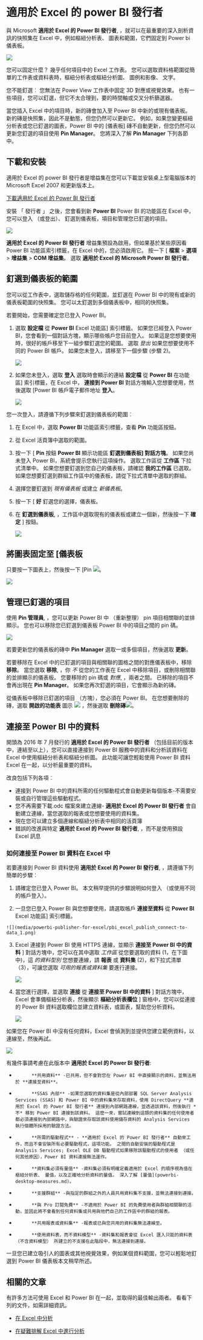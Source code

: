 <properties
   pageTitle="適用於 Excel 的 power BI 發行者"
   description="了解如何使用適用於 Excel 的 Power BI 發行者"
   services="powerbi"
   documentationCenter=""
   authors="davidiseminger"
   manager="mblythe"
   backup=""
   editor=""
   tags=""
   qualityFocus="complete"
   qualityDate=""/>

<tags
   ms.service="powerbi"
   ms.devlang="NA"
   ms.topic="article"
   ms.tgt_pltfrm="NA"
   ms.workload="powerbi"
   ms.date="10/12/2016"
   ms.author="davidi"/>

# 適用於 Excel 的 power BI 發行者

與 Microsoft **適用於 Excel 的 Power BI 發行者**, ，就可以在最重要的深入剖析資訊的快照集在 Excel 中，例如樞紐分析表、 圖表和範圍，它們固定到 Power bi 儀表板。

![](media/powerbi-publisher-for-excel/pbi_excel_publisher_pinobj_dashboard.png)

您可以固定什麼？ 幾乎任何項目中的 Excel 工作表。 您可以選取資料格範圍從簡單的工作表或資料表時，樞紐分析表或樞紐分析圖、 圖例和影像、 文字。

您不能釘選︰ 您無法在 Power View 工作表中固定 3D 對應或視覺效果。 也有一些項目，您可以釘選，但它不太合理到，要的時間軸或交叉分析篩選器。

當您插入 Excel 中的項目時，新的磚會加入至 Power BI 中新的或現有儀表板。 新的磚是快照集，因此不是動態，但您仍然可以更新它。 例如，如果您變更樞紐分析表或您已釘選的圖表，Power BI 中的 [儀表板] 磚不自動更新，但您仍然可以更新您釘選的項目使用 **Pin Manager**。 您將深入了解 **Pin Manager** 下列各節中。

## 下載和安裝
適用於 Excel 的 power BI 發行者是增益集在您可以下載並安裝桌上型電腦版本的 Microsoft Excel 2007 和更新版本上。

[下載適用於 Excel 的 Power BI 發行者](http://go.microsoft.com/fwlink/?LinkId=715729)

安裝 「 發行者 」 之後，您會看到新 **Power BI** Power BI 的功能區在 Excel 中，您可以登入 （或登出）、 釘選到儀表板，項目和管理您已釘選的項目。

![](media/powerbi-publisher-for-excel/pbi_excel_publisher_ribbon.png)

 **適用於 Excel 的 Power BI 發行者** 增益集預設為啟用，但如果基於某些原因看 Power BI 功能區索引標籤，在 Excel 中的，您必須啟用它。 按一下 [ **檔案** > **選項** > **增益集** > **COM 增益集**。 選取 **適用於 Excel 的 Microsoft Power BI 發行者**。


## 釘選到儀表板的範圍
您可以從工作表中，選取儲存格的任何範圍，並釘選在 Power BI 中的現有或新的儀表板範圍的快照集。 您可以太釘選到多個儀表板中，相同的快照集。

若要開始，您需要確定您已登入 Power BI。

1.  選取 **設定檔** 從 **Power BI** Excel 功能區] 索引標籤。 如果您已經登入 Power BI，您會看到一個對話方塊，顯示哪些帳戶您目前登入。 如果這是您想要使用時，很好的帳戶移至下一組步驟釘選您的範圍。 選取 *登出* 如果您想要使用不同的 Power BI 帳戶。 如果您未登入，請移至下一個步驟 (步驟 2)。

    ![](media/powerbi-publisher-for-excel/pbi_excel_publish_connect-to-data_0.png)

2.  如果您未登入，選取 **登入** 選取時會顯示的連結 **設定檔** 從 **Power BI** 在功能區] 索引標籤，在 Excel 中， **連接到 Power BI** 對話方塊輸入您想要使用，然後選取 [Power BI 帳戶電子郵件地址 **登入**。

    ![](media/powerbi-publisher-for-excel/pbi_excel_publish_connect-to-data_1a.png)

您一次登入，請遵循下列步驟來釘選到儀表板的範圍︰

1.  在 Excel 中，選取 **Power BI** 功能區索引標籤，查看 **Pin** 功能區按鈕。
2.  從 Excel 活頁簿中選取的範圍。
3.  按一下 [ **Pin** 按鈕 **Power BI** 顯示功能區 **釘選到儀表板] 對話方塊**。 如果您尚未登入 Power BI，系統會提示您執行這項操作。 選取工作區從 **工作區** 下拉式清單中。 如果您想要釘選到您自己的儀表板，請確認 **我的工作區** 已選取。 如果您想要釘選到群組工作區中的儀表板，請從下拉式清單中選取的群組。
4.  選擇您要釘選到 *現有儀表板* 或建立 *新儀表板*。
5.  按一下 [ **好** 釘選您的選擇，儀表板。
6.  在 **釘選到儀表板**, ，工作區中選取現有的儀表板或建立一個新，然後按一下 **確定** ] 按鈕。

    ![](media/powerbi-publisher-for-excel/XL-publish.gif)


## 將圖表固定至 [儀表板
只要按一下圖表上，然後按一下 [Pin ![](media/powerbi-publisher-for-excel/pbi_excel_publisher_pin.png)。

![](media/powerbi-publisher-for-excel/pbi_excel_publisher_chart.png)


## 管理已釘選的項目
使用 **Pin 管理員**, ，您可以更新 Power BI 中 （重新整理） pin 項目相關聯的並排顯示。 您也可以移除您已釘選到儀表板 Power BI 中的項目之間的 pin 碼。

![](media/powerbi-publisher-for-excel/pbi_excel_publisher_pin_manager2.png)

若要更新您的儀表板的磚中 **Pin Manager** 選取一或多個項目，然後選取 **更新**。

若要移除在 Excel 中的已釘選的項目與相關聯的圖格之間的對應儀表板中，移除 **移除**。 當您選取 **移除**, ，你 *不* 從您的工作表在 Excel 中移除項目，或刪除相關聯的並排顯示的儀表板。 您要移除的 pin 碼或 *對應*, ，兩者之間。 已移除的項目不會再出現在 **Pin Manager**。 如果您再次釘選的項目，它會顯示為新的磚。

從儀表板中移除已釘選的項目 （方塊），您必須在 Power BI。 在您想要刪除的磚，選取 **開啟的功能表** 圖示 ![](media/powerbi-publisher-for-excel/pbi_excel_publisher_tile_openmenu.png) ，然後選取 **刪除磚**![](media/powerbi-publisher-for-excel/pbi_excel_publisher_tile_trashcan.png)。   

## 連接至 Power BI 中的資料

開頭為 2016 年 7 月發行的 **適用於 Excel 的 Power BI 發行者** （包括目前的版本中，連結至以上），您可以直接連接到 Power BI 服務中的資料和分析該資料在 Excel 中使用樞紐分析表和樞紐分析圖。 此功能可讓您輕鬆使用 Power BI 資料 Excel 在一起，以分析最重要的資料。

改良包括下列各項︰

-   連接到 Power BI 中的資料所需的任何驅動程式會自動更新每個版本-不需要安裝或自行管理這些驅動程式。
-   您不再需要下載.odc 檔案來建立連線- **適用於 Excel 的 Power BI 發行者** 會自動建立連線，當您選取的報表或您想要使用的資料集。
-   現在您可以建立多個連線和樞紐分析表中相同的活頁簿
-   錯誤的改進與特定 **適用於 Excel 的 Power BI 發行者**, ，而不是使用預設 Excel 訊息

### 如何連接至 Power BI 資料在 Excel 中

若要連接到 Power BI 資料使用 **適用於 Excel 的 Power BI 發行者**, ，請遵循下列簡單的步驟︰

1.  請確定您已登入 Power BI。 本文稍早提供的步驟說明如何登入 （或使用不同的帳戶登入）。

2.    一旦您已登入 Power BI 與您想要使用，請選取帳戶 **連接至資料** 從 **Power BI** Excel 功能區] 索引標籤。

    ![](media/powerbi-publisher-for-excel/pbi_excel_publish_connect-to-data_1.png)

3.  Excel 連接到 Power BI 使用 HTTPS 連線，並顯示 **連接至 Power BI 中的資料** ] 對話方塊中，您可以在其中選取 *工作區* 從您要選取的資料 (1，在下圖中)，這 *的資料型別* 您想要連線，請 **報表** 或 **資料集** (2)，和下拉式清單 （3），可讓您選取 *可用的報表或資料集* 要進行連接。

    ![](media/powerbi-publisher-for-excel/pbi_excel_publish_connect-to-data_2.png)

4.  當您進行選擇，並選取 **連接** 從 **連接至 Power BI 中的資料** ] 對話方塊中，Excel 會準備樞紐分析表，然後顯示 **樞紐分析表欄位** ] 窗格中，您可以從連接的 Power BI 資料選取欄位並建立資料表，或圖表，幫助您分析資料。

    ![](media/powerbi-publisher-for-excel/pbi_excel_publish_connect-to-data_3.png)

如果您在 Power BI 中沒有任何資料，Excel 會偵測到並提供您建立範例資料，以連線至，然後再試。

![](media/powerbi-publisher-for-excel/pbi_excel_publish_connect-to-data_4.png)

有幾件事請考慮在此版本中 **適用於 Excel 的 Power BI 發行者**:

-   
            **共用資料** -已共用，但不會對您在 Power BI 中直接顯示的資料，並無法用於 **連接至資料**。
-   
            **SSAS 內部** -如果您選取的資料集是從內部部署 SQL Server Analysis Services (SSAS) 和 Power BI 中的資料集來存取資料，使用 DirectQuery **適用於 Excel 的 Power BI 發行者** 連接到內部網路連線，並透過該資料，然後執行 *不* 移到 Power BI 連接到該資料。 這麼一來，嘗試連線到這類的資料集的任何使用者都必須連接到內部網路中，與驗證來存取該資料使用儲存資料的 Analysis Services 執行個體所採用的驗證方法。
-   
            **所需的驅動程式** - **適用於 Excel 的 Power BI 發行者** 自動來工作，而且不會安裝所有必要驅動程式，這項功能。 之間的自動安裝的驅動程式是 Analysis Services; Excel OLE DB 驅動程式如果移除該驅動程式的使用者 （或任何其他原因），Power BI 資料連接無法運作。
-   
            **資料集必須有量值** -資料集必須有明確定義適用於 Excel 的順序視為值在樞紐分析表、 量值，以及正確地分析資料的量值。 深入了解 [量值](powerbi-desktop-measures.md)。
-   
            **支援群組** -與指定的群組之外的人員共用資料集不支援，並無法連接到連接。
-   
            **與 Pro 訂閱免費** -不適用於 Power BI 的免費使用者與群組相關聯的活動，並因此將不會看到任何資料集或共用與他們自己的工作區中的群組的報表。
-   
            **共用報表或資料集** -報表或已與您共用的資料集無法連線至。
-   
            **使用資料表，而不資料模型** -資料集和報表會從 Excel 匯入只能的資料表 （不含資料模型） 所建立的不支援在此階段中，無法連接到連接。

一旦您已建立吸引人的圖表或其他視覺效果，例如某個資料範圍，您可以輕鬆地釘選到 Power BI 儀表板本文稍早所述。

## 相關的文章

有許多方法可使用 Excel 和 Power BI 在一起，並取得的最佳輸出兩者。 看看下列的文件，如需詳細資訊。

-   [在 Excel 中分析](powerbi-service-analyze-in-excel.md)

-   [在疑難排解 Excel 中進行分析](powerbi-desktop-troubleshooting-analyze-in-excel.md)
